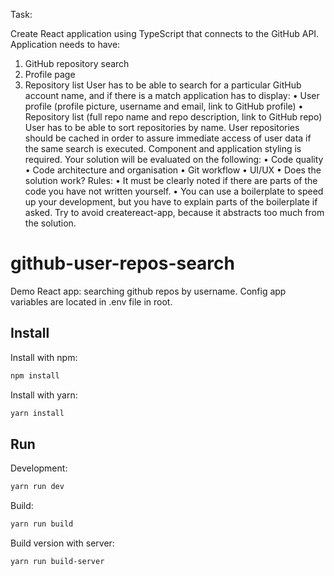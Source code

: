 Task:

Create React application using TypeScript that connects to the GitHub API.
Application needs to have:
1. GitHub repository search
2. Profile page
3. Repository list
User has to be able to search for a particular GitHub account name, and if there is
a match application has to display:
• User profile (profile picture, username and email, link to GitHub profile)
• Repository list (full repo name and repo description, link to GitHub repo)
User has to be able to sort repositories by name.
User repositories should be cached in order to assure immediate access of user
data if the same search is executed.
Component and application styling is required.
Your solution will be evaluated on the following:
• Code quality
• Code architecture and organisation
• Git workflow
• UI/UX
• Does the solution work?
Rules:
• It must be clearly noted if there are parts of the code you have not
written yourself.
• You can use a boilerplate to speed up your development, but you
have to explain parts of the boilerplate if asked. Try to avoid
createreact-app, because it abstracts too much from the solution.

# github-user-repos-search
Demo React app: searching github repos by username.
Config app variables are located in .env file in root.

## Install

Install with npm:

```bash
npm install
```

Install with yarn:

```bash
yarn install
```

## Run

Development:

```bash
yarn run dev
```

Build:

```bash
yarn run build
```

Build version with server:

```bash
yarn run build-server
```
